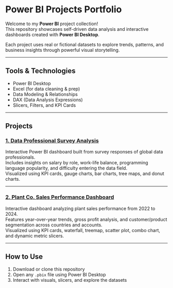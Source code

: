 # Power BI Projects Portfolio

Welcome to my **Power BI** project collection!  
This repository showcases self-driven data analysis and interactive dashboards created with **Power BI Desktop**.

Each project uses real or fictional datasets to explore trends, patterns, and business insights through powerful visual storytelling.

---

## Tools & Technologies

- Power BI Desktop  
- Excel (for data cleaning & prep)  
- Data Modeling & Relationships  
- DAX (Data Analysis Expressions)  
- Slicers, Filters, and KPI Cards

---

## Projects

### [1. Data Professional Survey Analysis](./data-survey-analysis)  
Interactive Power BI dashboard built from survey responses of global data professionals.  
Includes insights on salary by role, work-life balance, programming language popularity, and difficulty entering the data field.  
Visualized using KPI cards, gauge charts, bar charts, tree maps, and donut charts.

---

### [2. Plant Co. Sales Performance Dashboard](./plant-sales-performance)  
Interactive dashboard analyzing plant sales performance from 2022 to 2024.  
Features year-over-year trends, gross profit analysis, and customer/product segmentation across countries and accounts.  
Visualized using KPI cards, waterfall, treemap, scatter plot, combo chart, and dynamic metric slicers.

---

## How to Use

1. Download or clone this repository  
2. Open any `.pbix` file using Power BI Desktop  
3. Interact with visuals, slicers, and explore the datasets  
